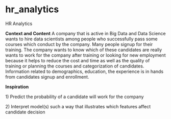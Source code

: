# hr_analytics
HR Analytics

<b>Context and Content</b>
A company that is active in Big Data and Data Science wants to hire data scientists among people who successfully pass some courses which conduct by the company. Many people signup for their training. The company wants to know which of these candidates are really wants to work for the company after training or looking for new employment because it helps to reduce the cost and time as well as the quality of training or planning the courses and categorization of candidates. Information related to demographics, education, the experience is in hands from candidates signup and enrollment.

<b>Inspiration</b>
<p>1) Predict the probability of a candidate will work for the company</p>
<p>2) Interpret model(s) such a way that illustrates which features affect candidate decision</p>
